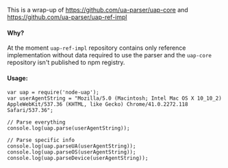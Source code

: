 This is a wrap-up of https://github.com/ua-parser/uap-core and https://github.com/ua-parser/uap-ref-impl

#### Why?
At the moment `uap-ref-impl` repository contains only reference implementation without data required to use the parser and the `uap-core` repository isn't published to npm registry.

#### Usage:

    var uap = require('node-uap');
    var userAgentString = "Mozilla/5.0 (Macintosh; Intel Mac OS X 10_10_2) AppleWebKit/537.36 (KHTML, like Gecko) Chrome/41.0.2272.118 Safari/537.36";

    // Parse everything
    console.log(uap.parse(userAgentString));

    // Parse specific info
    console.log(uap.parseUA(userAgentString));
    console.log(uap.parseOS(userAgentString));
    console.log(uap.parseDevice(userAgentString));
